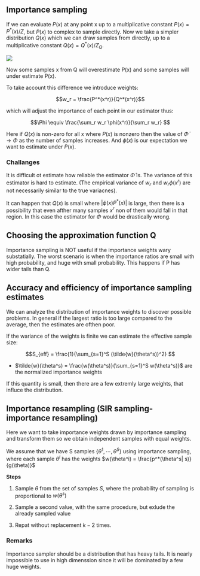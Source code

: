 ## Importance sampling

If we can evaluate $P(x)$ at any point x up to a multiplicative constant $P(x) = P^*(x)/Z$, but $P(x)$ to complex to sample directly. Now we take a simpler distribution $Q(x)$ which we can draw samples from directly, up to a multiplicative constant $Q(x) =Q^*(x) / Z_Q$.

![](../.images/machine_learning/importance_sampling.png)

Now some samples x from Q will overestimate P(x) and some samples will under estimate P(x).

To take account this difference we introduce weights:

$$w_r = \frac{P^*(x^r)}{Q^*(x^r)}$$

which will adjust the importance of each point in our estimator thus:

$$\Phi \equiv \frac{\sum_r w_r \phi(x^r)}{\sum_r w_r} $$

Here if $Q(x)$ is non-zero for all x where $P(x)$ is nonzero then the value of $\bar{\Phi } \rightarrow \Phi$ as the number of samples increases. And $\phi(x)$ is our expectation we want to estimate under $P(x)$.

### Challanges
It is difficult ot estimate how reliable the estimator $\bar{\Phi}$ is. The variance of this estimator is hard to estimate. (The empirical variance of $w_r$ and $w_r \phi(x^r)$ are not necessarily similar to the true variacnes). 

It can happen that $Q(x)$ is small where $|\phi(x)P^*(x)|$ is large, then there is a possibility that even afther many samples $x^r$ non of them would fall in that region. In this case the estimator for $\Phi$ would be drastically wrong. 



## Choosing the approximation function Q

Importance sampling is NOT useful if the importance weights wary substatially. The worst scenario is when the importance ratios are small with high probability, and huge with small probability. This happens if P has wider tails than Q. 



## Accuracy and efficiency of importance sampling estimates

We can analyze the distribution of importance weights to discover possible problems. In general if the largest ratio is too large compared to the average, then the estimates are ofthen poor.

If the wariance of the weights is finite we can estimate the effective sample size:

$$S_{eff} = \frac{1}{\sum_{s=1}^S (\tilde{w}(\theta^s))^2} $$

* $\tilde{w}(\theta^s) = \frac{w(\theta^s)}{\sum_{s=1}^S w(\theta^s)}$ are the normalized importance weights

If this quantity is small, then there are a few extremly large weights, that influce the distribution. 



## Importance resampling (SIR sampling-importance resampling)

Here we want to take importance weights drawn by importance sampling and transform them so we obtain independent samples with equal weights.

We assume that we have S samples $\{ \theta^1, \cdots, \theta^S \}$ using importance sampling, where each sample $\theta^i$ has the weights $w(\theta^i) = \frac{p^*(\theta^s| s)}{g(\theta)}$

**Steps**

1. Sample $\theta$ from the set of samples $S$, where the probability of sampling is proportional to $w(\theta^s)$

2. Sample a second value, with the same procedure, but exlude the already sampled value
3. Repat without replacement $k-2$ times. 

### Remarks
Importance sampler should be a distribution that has heavy tails. 
It is nearly impossible to use in high dimenssion since it will be dominated by a few huge weights. 